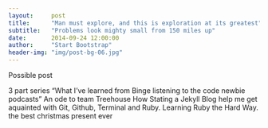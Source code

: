 ```yaml
---
layout:     post
title:      "Man must explore, and this is exploration at its greatest"
subtitle:   "Problems look mighty small from 150 miles up"
date:       2014-09-24 12:00:00
author:     "Start Bootstrap"
header-img: "img/post-bg-06.jpg"
---
```


Possible post

3 part series “What I’ve learned from Binge listening to the code newbie podcasts”
An ode to team Treehouse
How Stating a Jekyll Blog help me get aquainted with Git, Github, Terminal and Ruby.
Learning Ruby the Hard Way.
the best christmas present ever